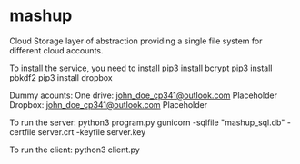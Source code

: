 # mashup
Cloud Storage layer of abstraction providing a single file system for different cloud accounts.

To install the service, you need to install
pip3 install bcrypt
pip3 install pbkdf2
pip3 install dropbox

Dummy acounts:
One drive: john_doe_cp341@outlook.com
           Placeholder
Dropbox: john_doe_cp341@outlook.com
         Placeholder

To run the server:
python3 program.py gunicorn -sqlfile "mashup_sql.db" -certfile server.crt -keyfile server.key

To run the client:
python3 client.py